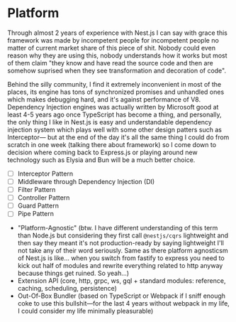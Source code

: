 # Platform

Through almost 2 years of experience with Nest.js I can say with grace this
framework was made by incompetent people for incompetent people no matter of
current market share of this piece of shit.
Nobody could even reason why they are using this, nobody understands how it
works but most of them claim "they know and have read the source code and
then are somehow suprised when they see transformation and decoration of
code".

Behind the silly community, I find it extremely inconvenient in most of the
places, its engine has tons of synchronized promises and unhandled ones
which makes debugging hard, and it's against performance of V8.
Dependency Injection engines was actually written by Microsoft good at least
4-5 years ago once TypeScript has become a thing, and personally, the only
thing I like in Nest.js is easy and understandable dependency injection
system which plays well with some other design patters such as Interceptor—
but at the end of the day it's all the same thing I could do from scratch in
one week (talking there about framework) so I come down to decision where
coming back to Express.js or playing around new technology such as Elysia
and Bun will be a much better choice.

- [ ] Interceptor Pattern
- [ ] Middleware through Dependency Injection (DI)
- [ ] Filter Pattern
- [ ] Controller Pattern
- [ ] Guard Pattern
- [ ] Pipe Pattern
- "Platform-Agnostic" (btw. I have different understanding of this term than
  Node.js but considering they first call `@nestjs/cqrs` lightweight and
  then say they meant it's not production-ready by saying lightweight I'll
  not take any of their word seriously. Same as there platform agnosticsm of
  Nest.js is like... when you switch from fastify to express you need to
  kick out half of modules and rewrite everything related to http anyway
  because things get ruined. So yeah...)
- Extension API (core, http, grpc, ws, gql + standard modules:
  reference, caching, scheduling, persistence)
- Out-Of-Box Bundler (based on TypeScript or Webpack if I sniff enough
  coke to use this bullshit—for the last 4 years without webpack in my life,
  I could consider my life minimally pleasurable)
